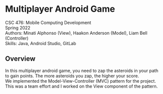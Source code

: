 # Multiplayer Android Game
CSC 476: Mobile Computing Development<br/>
Spring 2022<br/>
Authors: Minati Alphonso (View), Haakon Anderson (Model), Liam Bell (Controller)<br/>
Skills: Java, Android Studio, GitLab
## Overview
In this  multiplayer android game, you need to zap the asteroids in your path to gain points. The more asteroids you zap, the higher your score.<br/>
We implemented the Model-View-Controller (MVC) pattern for the project. This was a team effort and I worked on the View component of the pattern.
